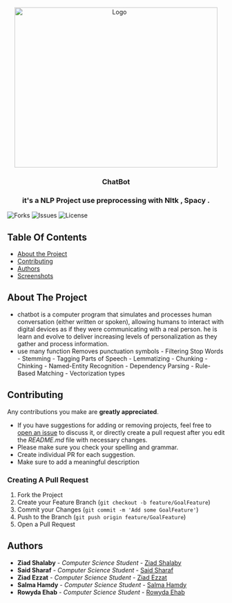 
<br/>
<p align="center">
  <a href="https://github.com/ZeadShalaby/A-terrifying-game">
          <img src="https://imgur.com/xVqsW2t.png?w=1600" alt="Logo" width="470" height="370">
    
  </a>

<h3 align="center"> ChatBot </h3>
<h3 align="center"> it's a NLP Project use preprocessing with Nltk , Spacy . </h3>

  
  
![Forks](https://img.shields.io/github/forks/ZeadShalaby/ChatBot?style=social) ![Issues](https://img.shields.io/github/issues/ZeadShalaby/ChatBot) ![License](https://img.shields.io/github/license/ZeadShalaby/ChatBot)

## Table Of Contents

* [About the Project](#about-the-project)
* [Contributing](#contributing)
* [Authors](#authors)
* [Screenshots](#Screenshots)


</p>

## About The Project
* chatbot is a computer program that simulates and processes human conversation (either written or spoken), allowing humans to interact with digital devices as if they were communicating with a real person. he is learn and evolve to deliver increasing levels of personalization as they gather and process information.
* use many function Removes punctuation symbols - Filtering Stop Words - Stemming - Tagging Parts of Speech - Lemmatizing - Chunking - Chinking - Named-Entity Recognition - Dependency Parsing - Rule-Based Matching - Vectorization types
## Contributing

Any contributions you make are **greatly appreciated**.

* If you have suggestions for adding or removing projects, feel free
  to [open an issue](https://github.com/ZeadShalaby/ChatBot/issues/new) to discuss it, or directly
  create a pull request after you edit the *README.md* file with necessary changes.
* Please make sure you check your spelling and grammar.
* Create individual PR for each suggestion.
* Make sure to add a meaningful description

### Creating A Pull Request

1. Fork the Project
2. Create your Feature Branch (`git checkout -b feature/GoalFeature`)
3. Commit your Changes (`git commit -m 'Add some GoalFeature'`)
4. Push to the Branch (`git push origin feature/GoalFeature`)
5. Open a Pull Request



## Authors
* **Ziad Shalaby** - *Computer Science Student* - [Ziad Shalaby](https://github.com/ZeadShalaby)
* **Said Sharaf** - *Computer Science Student* - [Said Sharaf](https://github.com/Saidsharaf)
* **Ziad Ezzat** - *Computer Science Student* - [Ziad Ezzat](https://github.com/ziad-ezzat)
* **Salma Hamdy** - *Computer Science Student* - [Salma Hamdy](https://github.com/salmaserag)
* **Rowyda Ehab** - *Computer Science Student* - [Rowyda Ehab](https://github.com/RowydaEhab8)



